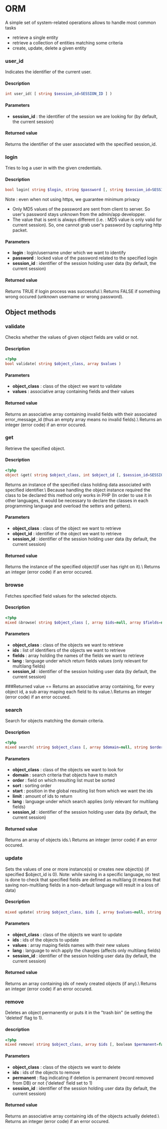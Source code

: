 # ORM

A simple set of system-related operations allows to handle most common tasks
- retrieve a single entity
- retrieve a collection of entities matching some criteria
- create, update, delete a given entity









### user_id 
Indicates the identifier of the current user.

#### Description
```php
int user_id( [ string $session_id=SESSION_ID ] )
```

#### Parameters
  * **session_id** : the identifier of the session we are looking for (by default, the current session)

#### Returned value
Returns the identifier of the user associated with the specified session_id.

### login
Tries to log a user in with the given credentials.

#### Description
```php
bool login( string $login, string $password [, string $session_id=SESSION_ID ] )
```

Note : even when not using https, we guarantee minimum privacy
  * Only MD5 values of the password are sent from client to server. So user's password stays unknown from the admin/app developper.
  * The value that is sent is always different (i.e. : MD5 value is only valid for current session). So, one cannot grab user's password by capturing http packet.

#### Parameters
  * **login** : login/username under which we want to identify
  * **password** : locked value of the password related to the specified login 
  * **session_id** : identifier of the session holding user data (by default, the current session)

#### Returned value
Returns TRUE if login process was successful.\\ 
Returns FALSE if something wrong occured (unknown username or wrong password).

## Object methods

### validate 
Checks whether the values of given object fields are valid or not.

#### Description
```php
<?php
bool validate( string $object_class, array $values )
```

#### Parameters
  * **object_class** : class of the object we want to validate
  * **values** : associative array containing fields and their values

#### Returned value
Returns an associative array containing invalid fields with their associated error_message_id (thus an empty array means no invalid fields).\\ 
Returns an integer (error code) if an error occured. 

### get
Retrieve the specified object.

#### Description 
```php
<?php
object &get( string $object_class, int $object_id [, $session_id=SESSION_ID ] )
```
Returns an instance of the specified class holding data associated with specified identifier.\\ 
Because handling the object instance required the class to be declared this method only works in PHP
(In order to use it in other languages, it would be necessary to declare the classes in each programming language and overload the setters and getters).

#### Parameters
  * **object_class** : class of the object we want to retrieve
  * **object_id** : identifier of the object we want to retrieve
  * **session_id** : identifier of the session holding user data (by default, the current session)

#### Returned value
Returns the instance of the specified object(if user has right on it).\\ 
Returns an integer (error code) if an error occured.

### browse
Fetches specified field values for the selected objects.

#### Description
```php
<?php
mixed &browse( string $object_class [, array $ids=null, array $fields=null, string $lang=DEFAULT_LANG, string $session_id=SESSION_ID ] )
```

#### Parameters
  * **object_class** : class of the objects we want to retrieve
  * **ids** : list of identifiers of the objects we want to retrieve
  * **fields** : array holding the names of the fields we want to retrieve 
  * **lang** : language under which return fields values (only relevant for multilang fields)
  * **session_id** : identifier of the session holding user data (by default, the current session)

###Returned value ==
Returns an associative array containing, for every object id, a sub array maping each field to its value.\\ 
Returns an integer (error code) if an error occured.

### search
Search for objects matching the domain criteria.

#### Description
```php
<?php
mixed search( string $object_class [, array $domain=null, string $order='id', string $sort='asc', string $start='0', string $limit='0', string $lang=DEFAULT_LANG, string $session_id=SESSION_ID ] )
```

#### Parameters
  * **object_class** : class of the objects we want to look for
  * **domain** : search criteria that objects have to match
  * **order** : field on which resulting list must be sorted
  * **sort** : sorting order
  * **start** : position in the global resulting list from which we want the ids
  * **limit** : amount of ids to return
  * **lang** : language under which search applies (only relevant for multilang fields) 
  * **session_id** : identifier of the session holding user data (by default, the current session)

#### Returned value
Returns an array of objects ids.\\ 
Returns an integer (error code) if an error occured.





### update 
Sets the values of one or more instance(s) or creates new object(s) (if specified $object_id is 0).
Note: while saving in a specific language, no test is done to check that specified fields are defined as multilang 
(it means that saving non-multilang fields in a non-default language will result in a loss of data)

#### Description

```php
mixed update( string $object_class, $ids [, array $values=null, string $lang=DEFAULT_LANG, string $session_id=SESSION_ID ] )
```

#### Parameters

  * **object_class** : class of the objects we want to update
  * **ids** : ids of the objects to update
  * **values** : array maping fields names with their new values
  * **lang** : language to wich apply the changes (affects only multilang fields)
  * **session_id** : identifier of the session holding user data (by default, the current session)

#### Returned value
Returns an array containing ids of newly created objects (if any).\\ 
Returns an integer (error code) if an error occured.

### remove 
Deletes an object permanently or puts it in the "trash bin" (ie setting the 'deleted' flag to 1).

#### description
```php
<?php
mixed remove( string $object_class, array $ids [, boolean $permanent=false, $session_id=SESSION_ID ] )
```

#### Parameters

  * **object_class** : class of the objects we want to delete
  * **ids** : ids of the objects to remove
  * **permanent** : flag indicating if deletion is permanent (record removed from DB) or not ('deleted' field set to 1)
  * **session_id** : identifier of the session holding user data (by default, the current session)

#### Returned value 
Returns an associative array containing ids of the objects actually deleted.\\ 
Returns an integer (error code) if an error occured.